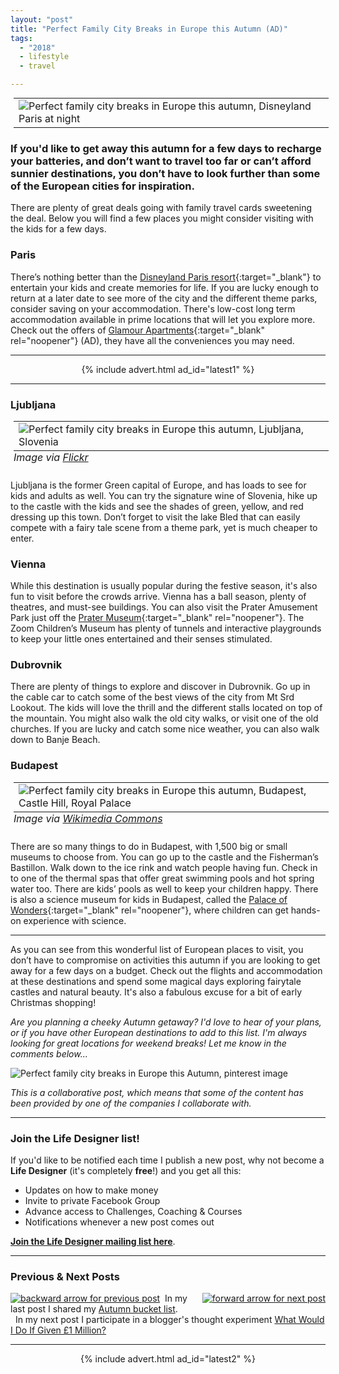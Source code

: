 ```yaml
---
layout: "post"
title: "Perfect Family City Breaks in Europe this Autumn (AD)"
tags:
  - "2018"
  - lifestyle
  - travel

---
```

<center>
<table class="image" style="margin: 5px 5px 5px 5px; float: none;">
<tr><td><img src="/i/2018/lifestyle/perfect-family-city-breaks-in-europe-this-autumn-3.png" alt="Perfect family city breaks in Europe this autumn, Disneyland Paris at night"></td></tr>
</table>
</center>

### If you'd like to get away this autumn for a few days to recharge your batteries, and don’t want to travel too far or can’t afford sunnier destinations, you don’t have to look further than some of the European cities for inspiration. 

There are plenty of great deals going with family travel cards sweetening the deal. Below you will find a few places you might consider visiting with the kids for a few days.

### Paris 
There’s nothing better than the [Disneyland Paris resort](https://inspiringlifedesign.com/posts/what-to-pack-to-get-most-from-dlp.html){:target="_blank"} to entertain your kids and create memories for life. If you are lucky enough to return at a later date to see more of the city and the different theme parks, consider saving on your accommodation. There's low-cost long term accommodation available in prime locations that will let you explore more. Check out the offers of [Glamour Apartments](https://www.glamourapartments.com/real-estate/long-term-rentals){:target="_blank" rel="noopener"} (AD), they have all the conveniences you may need.

***

<!-- START ADVERTISER: Latest ad 1 -->
<center>
{% include advert.html ad_id="latest1" %}
</center>
<!-- END ADVERTISER: Latest 1 -->

*** 

### Ljubljana 

<center>
<table class="image" style="margin: 5px 5px 5px 5px; float: none;">
<caption align="bottom" style="text-align: left"><i>Image via <a href="http://www.flickr.com/photos/43355249@N00/40549208301" target="_blank" rel="noopener">Flickr</a></i></caption>
<tr><td><img src="/i/2018/lifestyle/perfect-family-city-breaks-in-europe-this-autumn.jpg" alt="Perfect family city breaks in Europe this autumn, Ljubljana, Slovenia"></td></tr>
</table>
</center>

Ljubljana is the former Green capital of Europe, and has loads to see for kids and adults as well. You can try the signature wine of Slovenia, hike up to the castle with the kids and see the shades of green, yellow, and red dressing up this town. Don’t forget to visit the lake Bled that can easily compete with a fairy tale scene from a theme park, yet is much cheaper to enter. 

### Vienna
While this destination is usually popular during the festive season, it's also fun to visit before the crowds arrive. Vienna has a ball season, plenty of theatres, and must-see buildings. You can also visit the Prater Amusement Park just off the [Prater Museum](https://www.wien.info/en/sightseeing/prater/prater-museum){:target="_blank" rel="noopener"}. The Zoom Children’s Museum has plenty of tunnels and interactive playgrounds to keep your little ones entertained and their senses stimulated. 

### Dubrovnik 
There are plenty of things to explore and discover in Dubrovnik. Go up in the cable car to catch some of the best views of the city from Mt Srd Lookout. The kids will love the thrill and the different stalls located on top of the mountain. You might also walk the old city walks, or visit one of the old churches. If you are lucky and catch some nice weather, you can also walk down to Banje Beach. 

### Budapest

<center>
<table class="image" style="margin: 5px 5px 5px 5px; float: none;">
<caption align="bottom" style="text-align: left"><i>Image via <a href="https://commons.wikimedia.org/wiki/File:Budapest,_Castle_Hill,_Royal_Palace_(6784985256).jpg" target="_blank" rel="noopener">Wikimedia Commons</a></i></caption>
<tr><td><img src="/i/2018/lifestyle/perfect-family-city-breaks-in-europe-this-autumn-2.jpg" alt="Perfect family city breaks in Europe this autumn, Budapest, Castle Hill, Royal Palace"></td></tr>
</table>
</center>

There are so many things to do in Budapest, with 1,500 big or small museums to choose from. You can go up to the castle and the Fisherman’s Bastillon. Walk down to the ice rink and watch people having fun. Check in to one of the thermal spas that offer great swimming pools and hot spring water too. There are kids’ pools as well to keep your children happy. There is also a science museum for kids in Budapest, called the [Palace of Wonders](https://www.tripadvisor.com/Attraction_Review-g274887-d277712-Reviews-Palace_of_Wonders-Budapest_Central_Hungary.html){:target="_blank" rel="noopener"}, where children can get hands-on experience with science. 

***

As you can see from this wonderful list of European places to visit, you don’t have to compromise on activities this autumn if you are looking to get away for a few days on a budget. Check out the flights and accommodation at these destinations and spend some magical days exploring fairytale castles and natural beauty. It's also a fabulous excuse for a bit of early Christmas shopping!

*Are you planning a cheeky Autumn getaway? I'd love to hear of your plans, or if you have other European destinations to add to this list. I'm always looking for great locations for weekend breaks! Let me know in the comments below...*

![Perfect family city breaks in Europe this Autumn, pinterest image](/i/2018/lifestyle/perfect-family-city-breaks-in-europe-this-autumn-pin.png)

*This is a collaborative post, which means that some of the content has been provided by one of the companies I collaborate with.*

***

### Join the Life Designer list!

If you'd like to be notified each time I publish a new post, why not become a <b>Life Designer</b> (it's completely <b>free</b>!) and you get all this:

- Updates on how to make money
- Invite to private Facebook Group
- Advance access to Challenges, Coaching & Courses
- Notifications whenever a new post comes out

[**Join the Life Designer mailing list here**](/signup/signup_page).

***

### Previous & Next Posts

<a href="/posts/autumn-bucket-list.html" style="float: left"><img src='/i/backward.png' alt='backward arrow for previous post' /></a> &nbsp;
<a href="/posts/what-would-you-do-if-you-were-given-1-million.html" style="float: right"><img src='/i/forward.png' alt='forward arrow for next post' /></a>
In my last post I shared my [Autumn bucket list](/posts/autumn-bucket-list.html).<br>
&nbsp;&nbsp;In my next post I participate in a blogger's thought experiment [What Would I Do If Given £1 Million?](/posts/what-would-you-do-if-you-were-given-1-million.html)
<br>

***

<!-- START ADVERTISER: Latest ad 2 -->
<center>
{% include advert.html ad_id="latest2" %}
</center>
<!-- END ADVERTISER: Latest 2 -->
<br />
